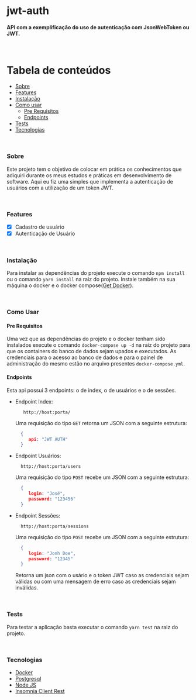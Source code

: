 # jwt-auth

#### API com a exemplificação do uso de autenticação com JsonWebToken ou JWT.
<br/>

Tabela de conteúdos
=================
<!--ts-->
   * [Sobre](#Sobre)
   * [Features](#Features)
   * [Instalação](#instalacao)
   * [Como usar](#como-usar)
      * [Pre Requisitos](#pre-requisitos)
      * [Endpoints](#Endpoints)
   * [Tests](#testes)
   * [Tecnologias](#tecnologias)
<!--te-->
<br/>

### Sobre

Este projeto tem o objetivo de colocar em prática os conhecimentos que adiquiri durante os meus estudos e práticas em desenvolvimento de software. Aqui eu fiz uma 
simples que implementa a autenticação de usuários com a utilização de um token JWT.

<br/>

### Features

- [x] Cadastro de usuário
- [x] Autenticação de Usuário

<br/>

### Instalação

Para instalar as dependências do projeto execute o comando ```npm install``` ou o comando ```yarn install``` na raiz do projeto. Instale também na sua máquina o 
docker e o docker compose([Get Docker](https://docs.docker.com/get-docker/)).

<br/>

### Como Usar

#### Pre Requisitos

Uma vez que as dependências do projeto e o docker tenham sido instalados execute o comando ```docker-compose up -d``` na raiz do projeto para que os containers do
banco de dados sejam upados e executados. As credenciais para o acesso ao banco de dados e para o painel de administração do mesmo estão no arquivo presentes 
``` docker-compose.yml ```.

#### Endpoints

Esta api possui 3 endpoints: o de index, o de  usuários e o de sessões.

- Endpoint Index:
  
  ```
     http://host:porta/   
  ```
  
  Uma requisição do tipo ```GET``` retorna um JSON com a seguinte estrutura:
 
    ```json
      {
         api: "JWT AUTH"
      }
    ```
    
- Endpoint Usuários:

   ```
     http://host:porta/users   
  ```
  
  Uma requisição do tipo ```POST``` recebe um JSON com a seguinte estrutura:
 
    ```json
      {
         login: "José",
         password: "123456"
      }
    ```
    
    
- Endpoint Sessões:

   ```
     http://host:porta/sessions
  ```
  
  Uma requisição do tipo ```POST``` recebe um JSON com a seguinte estrutura:
 
    ```json
      {
         login: "Jonh Doe",
         password: "12345"
      }
    ```
    
  Retorna um json com o usário e o token JWT caso as credenciais sejam válidas ou com uma mensagem de erro caso as credenciais sejam inválidas.  

<br/>

### Tests
  
  Para testar a aplicação basta executar o comando ```yarn test``` na raiz do projeto. 
  
<br/>

### Tecnologias
  
  - [Docker](https://docs.docker.com/get-docker/)  
  - [Postgresql](https://www.postgresql.org/)
  - [Node JS](https://nodejs.org/en/)
  - [Insomnia Client Rest](https://insomnia.rest/)




